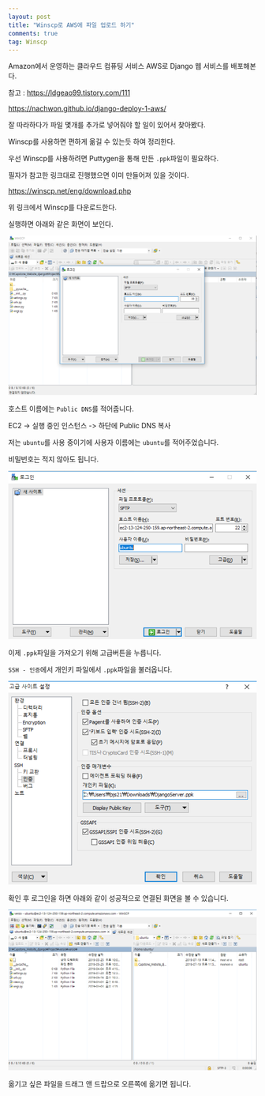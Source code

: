 ```yaml
---
layout: post
title: "Winscp로 AWS에 파일 업로드 하기"
comments: true
tag: Winscp
---
```


Amazon에서 운영하는 클라우드 컴퓨팅 서비스 AWS로 Django 웹 서비스를 배포해본다.

참고 : <https://ldgeao99.tistory.com/111>

<https://nachwon.github.io/django-deploy-1-aws/>



잘 따라하다가 파일 몇개를 추가로 넣어줘야 할 일이 있어서 찾아봤다.

Winscp를 사용하면 편하게 옮길 수 있는듯 하여 정리한다.

우선 Winscp를 사용하려면 Puttygen을 통해 만든 `.ppk`파일이 필요하다.

필자가 참고한 링크대로 진행했으면 이미 만들어져 있을 것이다.



<https://winscp.net/eng/download.php>



위 링크에서 Winscp를 다운로드한다.

실행하면 아래와 같은 화면이 보인다.



<img src="/images/winscp1.png">



호스트 이름에는 `Public DNS`를 적어줍니다.

EC2 -> 실행 중인 인스턴스 -> 하단에 Public DNS 복사

저는 `ubuntu`를 사용 중이기에 사용자 이름에는 `ubuntu`를 적어주었습니다.

비밀번호는 적지 않아도 됩니다.

<img src="/images/winscp2.png">

이제 `.ppk`파일을 가져오기 위해 고급버튼을 누릅니다.

`SSH - 인증`에서 개인키 파일에서 `.ppk`파일을 불러옵니다.

<img src="/images/winscp3.png">

확인 후 로그인을 하면 아래와 같이 성공적으로 연결된 화면을 볼 수 있습니다.

<img src="/images/winscp4.png">



옮기고 싶은 파일을 드래그 앤 드랍으로 오른쪽에 옮기면 됩니다.